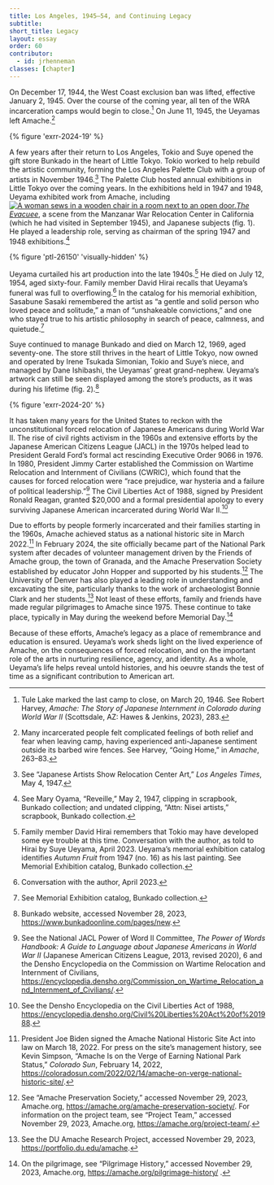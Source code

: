 ```yaml
---
title: Los Angeles, 1945–54, and Continuing Legacy
subtitle: 
short_title: Legacy
layout: essay
order: 60
contributor:
  - id: jrhenneman
classes: [chapter]
---
```


On December 17, 1944, the West Coast exclusion ban was lifted, effective January 2, 1945. Over the course of the coming year, all ten of the WRA incarceration camps would begin to close.[^1] On June 11, 1945, the Ueyamas left Amache.[^2]

{% figure 'exrr-2024-19' %}

A few years after their return to Los Angeles, Tokio and Suye opened the gift store Bunkado in the heart of Little Tokyo. Tokio worked to help rebuild the artistic community, forming the Los Angeles Palette Club with a group of artists in November 1946.[^3] The Palette Club hosted annual exhibitions in Little Tokyo over the coming years. In the exhibitions held in 1947 and 1948, Ueyama exhibited work from Amache, including <span id="ptl-26150" class="q-figure q-figure--image inline"><a class="q-figure__modal-link" href="#ptl-26150" data-outputs-include="html"><img alt="A woman sews in a wooden chair in a room next to an open door." class="q-figure__image" src="/tokio-ueyama/_assets/images/figures/fpo/ptl-26150.jpg">*The Evacuee*</a></span>, a scene from the Manzanar War Relocation Center in California (which he had visited in September 1945), and Japanese subjects (fig. 1). He played a leadership role, serving as chairman of the spring 1947 and 1948 exhibitions.[^4]

{% figure 'ptl-26150' 'visually-hidden' %}

Ueyama curtailed his art production into the late 1940s.[^5] He died on July 12, 1954, aged sixty-four. Family member David Hirai recalls that Ueyama’s funeral was full to overflowing.[^6] In the catalog for his memorial exhibition, Sasabune Sasaki remembered the artist as “a gentle and solid person who loved peace and solitude,” a man of “unshakeable convictions,” and one who stayed true to his artistic philosophy in search of peace, calmness, and quietude.[^7]

Suye continued to manage Bunkado and died on March 12, 1969, aged seventy-one. The store still thrives in the heart of Little Tokyo, now owned and operated by Irene Tsukada Simonian, Tokio and Suye’s niece, and managed by Dane Ishibashi, the Ueyamas’ great grand-nephew. Ueyama’s artwork can still be seen displayed among the store’s products, as it was during his lifetime (fig. 2).[^8]

{% figure 'exrr-2024-20' %}

It has taken many years for the United States to reckon with the unconstitutional forced relocation of Japanese Americans during World War II. The rise of civil rights activism in the 1960s and extensive efforts by the Japanese American Citizens League (JACL) in the 1970s helped lead to President Gerald Ford’s formal act rescinding Executive Order 9066 in 1976. In 1980, President Jimmy Carter established the Commission on Wartime Relocation and Internment of Civilians (CWRIC), which found that the causes for forced relocation were “race prejudice, war hysteria and a failure of political leadership.”[^9]  The Civil Liberties Act of 1988, signed by President Ronald Reagan, granted $20,000 and a formal presidential apology to every surviving Japanese American incarcerated during World War II.[^10]   

Due to efforts by people formerly incarcerated and their families starting in the 1960s, Amache achieved status as a national historic site in March 2022.[^11] In February 2024, the site officially became part of the National Park system after decades of volunteer management driven by the Friends of Amache group, the town of Granada, and the Amache Preservation Society established by educator John Hopper and supported by his students.[^12] The University of Denver has also played a leading role in understanding and excavating the site, particularly thanks to the work of archaeologist Bonnie Clark and her students.[^13] Not least of these efforts, family and friends have made regular pilgrimages to Amache since 1975. These continue to take place, typically in May during the weekend before Memorial Day.[^14]

Because of these efforts, Amache’s legacy as a place of remembrance and education is ensured. Ueyama’s work sheds light on the lived experience of Amache, on the consequences of forced relocation, and on the important role of the arts in nurturing resilience, agency, and identity. As a whole, Ueyama’s life helps reveal untold histories, and his oeuvre stands the test of time as a significant contribution to American art.

[^1]: Tule Lake marked the last camp to close, on March 20, 1946. See Robert Harvey, *Amache: The Story of Japanese Internment in Colorado during World War II* (Scottsdale, AZ: Hawes & Jenkins, 2023), 283.

[^2]: Many incarcerated people felt complicated feelings of both relief and fear when leaving camp, having experienced anti-Japanese sentiment outside its barbed wire fences. See Harvey, “Going Home,” in *Amache*, 263–83.

[^3]: See “Japanese Artists Show Relocation Center Art,” *Los Angeles Times*, May 4, 1947.

[^4]: See Mary Oyama, “Reveille,” May 2, 1947, clipping in scrapbook, Bunkado collection; and undated clipping, “Attn: Nisei artists,” scrapbook, Bunkado collection.

[^5]: Family member David Hirai remembers that Tokio may have developed some eye trouble at this time. Conversation with the author, as told to Hirai by Suye Ueyama, April 2023. Ueyama’s memorial exhibition catalog identifies *Autumn Fruit* from 1947 (no. 16) as his last painting. See Memorial Exhibition catalog, Bunkado collection.

[^6]: Conversation with the author, April 2023.

[^7]: See Memorial Exhibition catalog, Bunkado collection.

[^8]: Bunkado website, accessed November 28, 2023, https://www.bunkadoonline.com/pages/new.

[^9]: See the National JACL Power of Word II Committee, *The Power of Words Handbook: A Guide to Language about Japanese Americans in World War II* (Japanese American Citizens League, 2013, revised 2020), 6 and the Densho Encyclopedia on the Commission on Wartime Relocation and Internment of Civilians, https://encyclopedia.densho.org/Commission_on_Wartime_Relocation_and_Internment_of_Civilians/.

[^10]: See the Densho Encyclopedia on the Civil Liberties Act of 1988, https://encyclopedia.densho.org/Civil%20Liberties%20Act%20of%201988.

[^11]: President Joe Biden signed the Amache National Historic Site Act into law on March 18, 2022. For press on the site’s management history, see Kevin Simpson, “Amache Is on the Verge of Earning National Park Status,” *Colorado Sun*, February 14, 2022, https://coloradosun.com/2022/02/14/amache-on-verge-national-historic-site/.

[^12]: See “Amache Preservation Society,” accessed November 29, 2023, Amache.org, https://amache.org/amache-preservation-society/. For information on the project team, see “Project Team,” accessed November 29, 2023, Amache.org, https://amache.org/project-team/.

[^13]: See the DU Amache Research Project, accessed November 29, 2023, https://portfolio.du.edu/amache.

[^14]: On the pilgrimage, see “Pilgrimage History,” accessed November 29, 2023, Amache.org, https://amache.org/pilgrimage-history/ .
